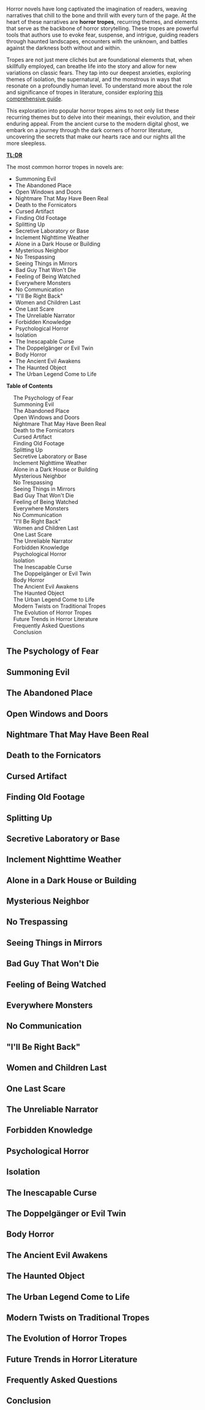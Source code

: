 <div data-spy="scroll" data-target="#toc" data-offset="0">

   <p>Horror novels have long captivated the imagination of readers, weaving narratives that chill to the bone and thrill with every turn of the page. At the heart of these narratives are <strong>horror tropes</strong>, recurring themes, and elements that serve as the backbone of horror storytelling. These tropes are powerful tools that authors use to evoke fear, suspense, and intrigue, guiding readers through haunted landscapes, encounters with the unknown, and battles against the darkness both without and within.</p>
    <p>Tropes are not just mere clichés but are foundational elements that, when skillfully employed, can breathe life into the story and allow for new variations on classic fears. They tap into our deepest anxieties, exploring themes of isolation, the supernatural, and the monstrous in ways that resonate on a profoundly human level. To understand more about the role and significance of tropes in literature, consider exploring <a href="https://en.wikipedia.org/wiki/Trope_(literature)" target="_blank">this comprehensive guide</a>.</p>
    <p>This exploration into popular horror tropes aims to not only list these recurring themes but to delve into their meanings, their evolution, and their enduring appeal. From the ancient curse to the modern digital ghost, we embark on a journey through the dark corners of horror literature, uncovering the secrets that make our hearts race and our nights all the more sleepless.</p>

<div class="alert alert-success" role="alert">
  <p><strong><a href="https://dictionary.cambridge.org/dictionary/english/tldr" target="_blank">TL;DR</a></strong></p>
  <p>The most common horror tropes in novels are:</p>
    <ul>
        <li>Summoning Evil</li>
        <li>The Abandoned Place</li>
        <li>Open Windows and Doors</li>
        <li>Nightmare That May Have Been Real</li>
        <li>Death to the Fornicators</li>
        <li>Cursed Artifact</li>
        <li>Finding Old Footage</li>
        <li>Splitting Up</li>
        <li>Secretive Laboratory or Base</li>
        <li>Inclement Nighttime Weather</li>
        <li>Alone in a Dark House or Building</li>
        <li>Mysterious Neighbor</li>
        <li>No Trespassing</li>
        <li>Seeing Things in Mirrors</li>
        <li>Bad Guy That Won't Die</li>
        <li>Feeling of Being Watched</li>
        <li>Everywhere Monsters</li>
        <li>No Communication</li>
        <li>"I'll Be Right Back"</li>
        <li>Women and Children Last</li>
        <li>One Last Scare</li>
        <li>The Unreliable Narrator</li>
        <li>Forbidden Knowledge</li>
        <li>Psychological Horror</li>
        <li>Isolation</li>
        <li>The Inescapable Curse</li>
        <li>The Doppelgänger or Evil Twin</li>
        <li>Body Horror</li>
        <li>The Ancient Evil Awakens</li>
        <li>The Haunted Object</li>
        <li>The Urban Legend Come to Life</li>
    </ul>
</div>

<div class="toc card bg-light" id="toc">
  <p class="card-header"><strong>Table of Contents</strong></p>
  <div class="card-body">
    <ul>
      <li><a href="#the-psychology-of-fear">The Psychology of Fear</a></li>
      <li><a href="#summoning-evil">Summoning Evil</a></li>
      <li><a href="#the-abandoned-place">The Abandoned Place</a></li>
      <li><a href="#open-windows-and-doors">Open Windows and Doors</a></li>
      <li><a href="#nightmare-that-may-have-been-real">Nightmare That May Have Been Real</a></li>
      <li><a href="#death-to-the-fornicators">Death to the Fornicators</a></li>
      <li><a href="#cursed-artifact">Cursed Artifact</a></li>
      <li><a href="#finding-old-footage">Finding Old Footage</a></li>
      <li><a href="#splitting-up">Splitting Up</a></li>
      <li><a href="#secretive-laboratory-or-base">Secretive Laboratory or Base</a></li>
      <li><a href="#inclement-nighttime-weather">Inclement Nighttime Weather</a></li>
      <li><a href="#alone-in-a-dark-house-or-building">Alone in a Dark House or Building</a></li>
      <li><a href="#mysterious-neighbor">Mysterious Neighbor</a></li>
      <li><a href="#no-trespassing">No Trespassing</a></li>
      <li><a href="#seeing-things-in-mirrors">Seeing Things in Mirrors</a></li>
      <li><a href="#bad-guy-that-wont-die">Bad Guy That Won't Die</a></li>
      <li><a href="#feeling-of-being-watched">Feeling of Being Watched</a></li>
      <li><a href="#everywhere-monsters">Everywhere Monsters</a></li>
      <li><a href="#no-communication">No Communication</a></li>
      <li><a href="#i-ll-be-right-back">"I'll Be Right Back"</a></li>
      <li><a href="#women-and-children-last">Women and Children Last</a></li>
      <li><a href="#one-last-scare">One Last Scare</a></li>
      <li><a href="#the-unreliable-narrator">The Unreliable Narrator</a></li>
      <li><a href="#forbidden-knowledge">Forbidden Knowledge</a></li>
      <li><a href="#psychological-horror">Psychological Horror</a></li>
      <li><a href="#isolation">Isolation</a></li>
      <li><a href="#the-inescapable-curse">The Inescapable Curse</a></li>
      <li><a href="#the-doppelgänger-or-evil-twin">The Doppelgänger or Evil Twin</a></li>
      <li><a href="#body-horror">Body Horror</a></li>
      <li><a href="#the-ancient-evil-awakens">The Ancient Evil Awakens</a></li>
      <li><a href="#the-haunted-object">The Haunted Object</a></li>
      <li><a href="#the-urban-legend-come-to-life">The Urban Legend Come to Life</a></li>
      <li><a href="#modern-twists-on-traditional-tropes">Modern Twists on Traditional Tropes</a></li>
      <li><a href="#the-evolution-of-horror-tropes">The Evolution of Horror Tropes</a></li>
      <li><a href="#future-trends-in-horror-literature">Future Trends in Horror Literature</a></li>
      <li><a href="#frequently-asked-questions">Frequently Asked Questions</a></li>
      <li><a href="#conclusion-the-enduring-appeal-of-horror-tropes">Conclusion</a></li>
    </ul>
  </div>
</div>

<h2 id="the-psychology-of-fear">The Psychology of Fear</h2>
<h2 id="summoning-evil">Summoning Evil</h2>
<h2 id="the-abandoned-place">The Abandoned Place</h2>
<h2 id="open-windows-and-doors">Open Windows and Doors</h2>
<h2 id="nightmare-that-may-have-been-real">Nightmare That May Have Been Real</h2>
<h2 id="death-to-the-fornicators">Death to the Fornicators</h2>
<h2 id="cursed-artifact">Cursed Artifact</h2>
<h2 id="finding-old-footage">Finding Old Footage</h2>
<h2 id="splitting-up">Splitting Up</h2>
<h2 id="secretive-laboratory-or-base">Secretive Laboratory or Base</h2>
<h2 id="inclement-nighttime-weather">Inclement Nighttime Weather</h2>
<h2 id="alone-in-a-dark-house-or-building">Alone in a Dark House or Building</h2>
<h2 id="mysterious-neighbor">Mysterious Neighbor</h2>
<h2 id="no-trespassing">No Trespassing</h2>
<h2 id="seeing-things-in-mirrors">Seeing Things in Mirrors</h2>
<h2 id="bad-guy-that-wont-die">Bad Guy That Won't Die</h2>
<h2 id="feeling-of-being-watched">Feeling of Being Watched</h2>
<h2 id="everywhere-monsters">Everywhere Monsters</h2>
<h2 id="no-communication">No Communication</h2>
<h2 id="i-ll-be-right-back">"I'll Be Right Back"</h2>
<h2 id="women-and-children-last">Women and Children Last</h2>
<h2 id="one-last-scare">One Last Scare</h2>
<h2 id="the-unreliable-narrator">The Unreliable Narrator</h2>
<h2 id="forbidden-knowledge">Forbidden Knowledge</h2>
<h2 id="psychological-horror">Psychological Horror</h2>
<h2 id="isolation">Isolation</h2>
<h2 id="the-inescapable-curse">The Inescapable Curse</h2>
<h2 id="the-doppelgänger-or-evil-twin">The Doppelgänger or Evil Twin</h2>
<h2 id="body-horror">Body Horror</h2>
<h2 id="the-ancient-evil-awakens">The Ancient Evil Awakens</h2>
<h2 id="the-haunted-object">The Haunted Object</h2>
<h2 id="the-urban-legend-come-to-life">The Urban Legend Come to Life</h2>
<h2 id="modern-twists-on-traditional-tropes">Modern Twists on Traditional Tropes</h2>
<h2 id="the-evolution-of-horror-tropes">The Evolution of Horror Tropes</h2>
<h2 id="future-trends-in-horror-literature">Future Trends in Horror Literature</h2>
<h2 id="frequently-asked-questions">Frequently Asked Questions</h2>
<h2 id="conclusion-the-enduring-appeal-of-horror-tropes">Conclusion</h2>


</div>